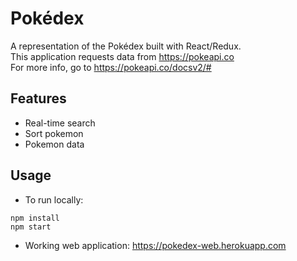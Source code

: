# Pokédex

A representation of the Pokédex built with React/Redux.  
This application requests data from https://pokeapi.co  
For more info, go to https://pokeapi.co/docsv2/#

## Features

- Real-time search
- Sort pokemon
- Pokemon data

## Usage

- To run locally:

```
npm install
npm start
```

- Working web application:
  https://pokedex-web.herokuapp.com
